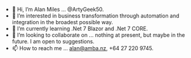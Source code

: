 - 👋 Hi, I’m Alan Miles ... @ArtyGeek50.
- 👀 I’m interested in business transformation through automation and integration in the broadest possible way.
- 🌱 I’m currently learning .Net 7 Blazor and .Net 7 CORE.
- 💞️ I’m looking to collaborate on ... nothing at present, but maybe in the future. I am open to suggestions.
- 📫 How to reach me ... alan@amba.nz, +64 27 220 9745.

<!---
ArtyGeek50/ArtyGeek50 is a ✨ special ✨ repository because its `README.md` (this file) appears on your GitHub profile.
You can click the Preview link to take a look at your changes.
--->

